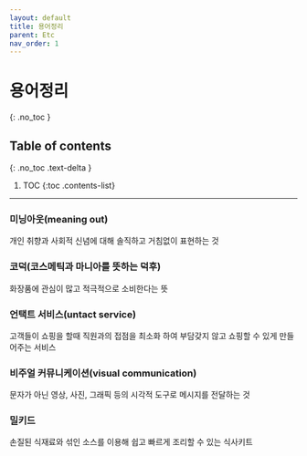 ```yaml
---
layout: default
title: 용어정리
parent: Etc
nav_order: 1
---
```


# 용어정리
{: .no_toc }

## Table of contents
{: .no_toc .text-delta }

1. TOC
{:toc .contents-list}

---

### 미닝아웃(meaning out)
개인 취향과 사회적 신념에 대해 솔직하고 거침없이 표현하는 것

### 코덕(코스메틱과 마니아를 뜻하는 덕후)
화장품에 관심이 많고 적극적으로 소비한다는 뜻

### 언택트 서비스(untact service)
고객들이 쇼핑을 할때 직원과의 접점을 최소화 하여 부담갖지 않고 쇼핑할 수 있게 만들어주는 서비스

### 비주얼 커뮤니케이션(visual communication)
문자가 아닌 영상, 사진, 그래픽 등의 시각적 도구로 메시지를 전달하는 것

### 밀키드
손질된 식재료와 섞인 소스를 이용해 쉽고 빠르게 조리할 수 있는 식사키트


